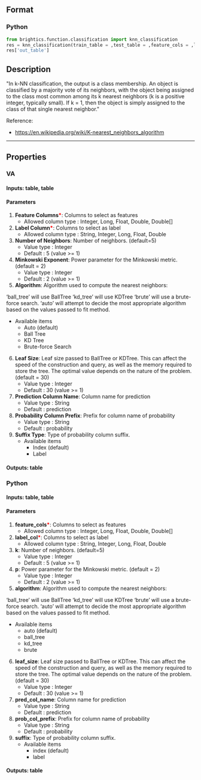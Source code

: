 ## Format
### Python
```python
from brightics.function.classification import knn_classification
res = knn_classification(train_table = ,test_table = ,feature_cols = ,label_col = ,k = ,p = ,algorithm = ,leaf_size = ,pred_col_name = ,prob_col_prefix = ,suffix = )
res['out_table']
```

## Description
"In k-NN classification, the output is a class membership. An object is classified by a majority vote of its neighbors, with the object being assigned to the class most common among its k nearest neighbors (k is a positive integer, typically small). If k = 1, then the object is simply assigned to the class of that single nearest neighbor."

Reference: 
+ <https://en.wikipedia.org/wiki/K-nearest_neighbors_algorithm>

---

## Properties
### VA
#### Inputs: table, table

#### Parameters
1. **Feature Columns**<b style="color:red">*</b>: Columns to select as features
   - Allowed column type : Integer, Long, Float, Double, Double[]
2. **Label Column**<b style="color:red">*</b>: Columns to select as label
   - Allowed column type : String, Integer, Long, Float, Double
3. **Number of Neighbors**: Number of neighbors. (default=5)
   - Value type : Integer
   - Default : 5 (value >= 1)
4. **Minkowski Exponent**: Power parameter for the Minkowski metric. (default = 2)
   - Value type : Integer
   - Default : 2 (value >= 1)
5. **Algorithm**: Algorithm used to compute the nearest neighbors:

‘ball_tree’ will use BallTree
‘kd_tree’ will use KDTree
‘brute’ will use a brute-force search.
‘auto’ will attempt to decide the most appropriate algorithm based on the values passed to fit method.
   - Available items
      - Auto (default)
      - Ball Tree
      - KD Tree
      - Brute-force Search
6. **Leaf Size**: Leaf size passed to BallTree or KDTree. This can affect the speed of the construction and query, as well as the memory required to store the tree. The optimal value depends on the nature of the problem. (default = 30)
   - Value type : Integer
   - Default : 30 (value >= 1)
7. **Prediction Column Name**: Column name for prediction
   - Value type : String
   - Default : prediction
8. **Probability Column Prefix**: Prefix for column name of probability
   - Value type : String
   - Default : probability
9. **Suffix Type**: Type of probability column suffix.
   - Available items
      - Index (default)
      - Label

#### Outputs: table

### Python
#### Inputs: table, table

#### Parameters
1. **feature_cols**<b style="color:red">*</b>: Columns to select as features
   - Allowed column type : Integer, Long, Float, Double, Double[]
2. **label_col**<b style="color:red">*</b>: Columns to select as label
   - Allowed column type : String, Integer, Long, Float, Double
3. **k**: Number of neighbors. (default=5)
   - Value type : Integer
   - Default : 5 (value >= 1)
4. **p**: Power parameter for the Minkowski metric. (default = 2)
   - Value type : Integer
   - Default : 2 (value >= 1)
5. **algorithm**: Algorithm used to compute the nearest neighbors:

‘ball_tree’ will use BallTree
‘kd_tree’ will use KDTree
‘brute’ will use a brute-force search.
‘auto’ will attempt to decide the most appropriate algorithm based on the values passed to fit method.
   - Available items
      - auto (default)
      - ball_tree
      - kd_tree
      - brute
6. **leaf_size**: Leaf size passed to BallTree or KDTree. This can affect the speed of the construction and query, as well as the memory required to store the tree. The optimal value depends on the nature of the problem. (default = 30)
   - Value type : Integer
   - Default : 30 (value >= 1)
7. **pred_col_name**: Column name for prediction
   - Value type : String
   - Default : prediction
8. **prob_col_prefix**: Prefix for column name of probability
   - Value type : String
   - Default : probability
9. **suffix**: Type of probability column suffix.
   - Available items
      - index (default)
      - label

#### Outputs: table

